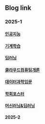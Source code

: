 ## Blog link
### 2025-1
#### [인공지능](https://sangmin1208.github.io/AI2025/)

#### [기계학습](https://sangmin1208.github.io/ML2025/)

#### [딥러닝](https://sangmin1208.github.io/DL2025/)

#### [클라우드컴퓨팅개론](https://sangmin1208.github.io/CC2025/)

#### [데이터과학입문](https://sangmin1208.github.io/DC2025/)

#### [학회포스터](https://sangmin1208.github.io/poster2025/)

#### [머신러닝&딥러닝](https://sangmin1208.github.io/ML-DL/)

#### 2025-2

<!--
**SangMin1208/SangMin1208** is a ✨ _special_ ✨ repository because its `README.md` (this file) appears on your GitHub profile.

Here are some ideas to get you started:

- 🔭 I’m currently working on ...
- 🌱 I’m currently learning ...
- 👯 I’m looking to collaborate on ...
- 🤔 I’m looking for help with ...
- 💬 Ask me about ...
- 📫 How to reach me: ...
- 😄 Pronouns: ...
- ⚡ Fun fact: ...
-->
